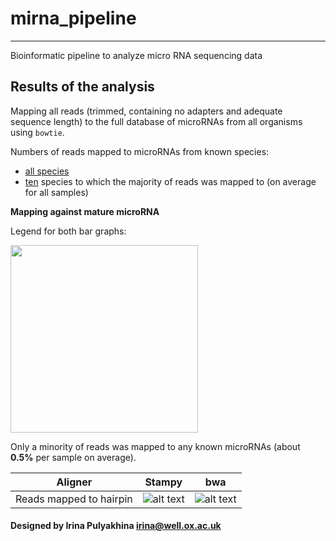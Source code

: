 # mirna_pipeline
--------------------------------------
Bioinformatic pipeline to analyze micro RNA sequencing data

## Results of the analysis

Mapping all reads (trimmed, containing no adapters and adequate sequence length)
to the full database of microRNAs from all organisms using `bowtie`.

Numbers of reads mapped to microRNAs from known species:
- [all species](https://github.com/jknightlab/mirna_pipeline/blob/master/mature_miRNA_all_samples_matrix_all.txt)
- [ten](https://github.com/jknightlab/mirna_pipeline/blob/master/mature_miRNA_all_samples_matrix_most_representes.txt) species to which the majority of reads was mapped to (on average for all samples)


**Mapping against mature microRNA**




Legend for both bar graphs:

<img src="https://github.com/jknightlab/mirna_pipeline/blob/master/mature_miRNA_all_samples_legend.png" width="300">

Only a minority of reads was mapped to any known microRNAs (about **0.5%** per sample on average).


| Aligner                      | Stampy     | bwa       |
| ---------------------------- | ---------- | --------- |
| Reads mapped to hairpin      | ![alt text](https://github.com/jknightlab/mirna_pipeline/blob/master/mature_miRNA_all_samples_numbers.png) | ![alt text](https://github.com/jknightlab/mirna_pipeline/blob/master/mature_miRNA_all_samples_distr.png) |


#### Designed by Irina Pulyakhina irina@well.ox.ac.uk
